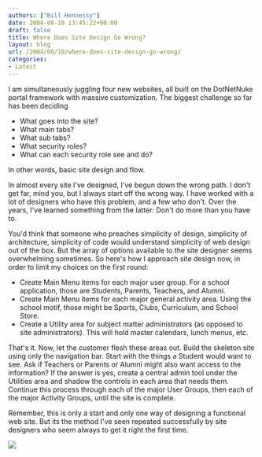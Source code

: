 ```yaml
---
authors: ["Bill Hennessy"]
date: 2004-08-10 13:45:22+00:00
draft: false
title: Where Does Site Design Go Wrong?
layout: blog
url: /2004/08/10/where-does-site-design-go-wrong/
categories:
- Latest
---
```


I am simultaneously juggling four new websites, all built on the DotNetNuke portal framework with massive customization. The biggest challenge so far has been deciding





  * What goes into the site?
  * What main tabs?
  * What sub tabs?
  * What security roles?
  * What can each security role see and do?


In other words, basic site design and flow. 




In almost every site I've designed, I've begun down the wrong path. I don't get far, mind you, but I always start off the wrong way. I have worked with a lot of designers who have this problem, and a few who don't. Over the years, I've learned something from the latter: Don't do more than you have to.




You'd think that someone who preaches simplicity of design, simplicity of architecture, simplicity of code would understand simplicity of web design out of the box. But the array of options available to the site designer seems overwhelming sometimes. So here's how I approach site design now, in order to limit my choices on the first round:





  * Create Main Menu items for each major user group. For a school application, those are Students, Parents, Teachers, and Alumni.
  * Create Main Menu items for each major general activity area. Using the school motif, those might be Sports, Clubs, Curriculum, and School Store. 
  * Create a Utility area for subject matter administrators (as opposed to site administrators). This will hold master calendars, lunch menus, etc.


That's it. Now, let the customer flesh these areas out. Build the skeleton site using only the navigation bar. Start with the things a Student would want to see. Ask if Teachers or Parents or Alumni might also want access to the information? If the answer is yes, create a central admin tool under the Utilities area and shadow the controls in each area that needs them. Continue this process through each of the major User Groups, then each of the major Activity Groups, until the site is complete.




Remember, this is only a start and only one way of designing a functional web site. But its the method I've seen repeated successfully by site designers who seem always to get it right the first time.




![](https://blog.billhennessy.com/aggbug.aspx?PostID=647)

